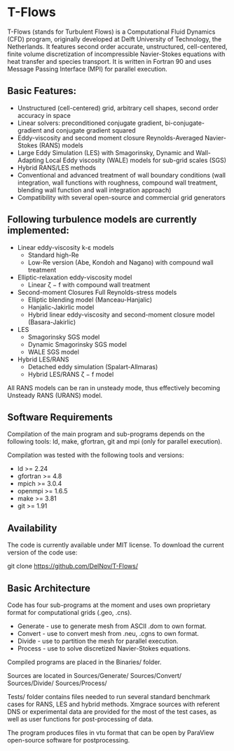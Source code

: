 # T-Flows 

T-Flows (stands for Turbulent Flows) is a Computational Fluid Dynamics (CFD) program, originally developed at Delft University of Technology, the Netherlands.  It features second order accurate, unstructured, cell-centered, finite volume discretization of incompressible Navier-Stokes equations with heat transfer and species transport.  It is written in Fortran 90 and uses Message Passing Interface (MPI) for parallel execution.

## Basic Features: 

*	Unstructured (cell-centered) grid, arbitrary cell shapes, second order accuracy in space 
*	Linear solvers: preconditioned conjugate gradient, bi-conjugate-gradient and conjugate gradient squared
*	Eddy-viscosity and second moment closure Reynolds-Averaged Navier-Stokes (RANS) models
*	Large Eddy Simulation (LES) with Smagorinsky, Dynamic and Wall-Adapting Local Eddy viscosity (WALE) models for sub-grid scales (SGS) 
*	Hybrid RANS/LES methods
*	Conventional and advanced treatment of wall boundary conditions (wall integration, wall functions with roughness, compound wall treatment, blending wall function and wall integration approach)
*	Compatibility with several open-source and commercial grid generators

## Following turbulence models are currently implemented:

* Linear eddy-viscosity k-ε models
  * Standard high-Re
  * Low-Re version (Abe, Kondoh and Nagano) with compound wall treatment
* Elliptic-relaxation eddy-viscosity model
  * Linear ζ − f with compound wall treatment
* Second-moment Closures Full Reynolds-stress models
  * Elliptic blending model (Manceau-Hanjalic)
  * Hanjalic-Jakirlic model
  * Hybrid linear eddy-viscosity and second-moment closure model (Basara-Jakirlic)
* LES
  * Smagorinsky SGS model
  * Dynamic Smagorinsky SGS model
  * WALE SGS model
* Hybrid LES/RANS
  * Detached eddy simulation (Spalart-Allmaras)
  * Hybrid LES/RANS ζ − f model

All RANS models can be ran in unsteady mode, thus effectively becoming Unsteady RANS (URANS) model.

## Software Requirements

Compilation of the main program and sub-programs depends on the following tools: 
ld, make, gfortran, git and mpi (only for parallel execution).

Compilation was tested with the following tools and versions:
- ld >= 2.24
- gfortran >= 4.8
- mpich >= 3.0.4
- openmpi >= 1.6.5
- make >= 3.81
- git >= 1.91

## Availability

The code is currently available under MIT license.  To download the current version of the code use:

 git clone https://github.com/DelNov/T-Flows/

## Basic Architecture

Code has four sub-programs at the moment and uses own proprietary format for computational grids (.geo, .cns).
- Generate -  use to generate mesh from ASCII .dom to own format.
- Convert  -  use to convert mesh from .neu, .cgns to own format.
- Divide   -  use to partition the mesh for parallel execution.
- Process  -  use to solve discretized Navier-Stokes equations.

Compiled programs are placed in the Binaries/ folder.

Sources are located in
Sources/Generate/
Sources/Convert/
Sources/Divide/
Sources/Process/

Tests/ folder contains files needed to run several standard benchmark cases for RANS, LES and hybrid methods. Xmgrace sources with referent DNS or experimental data are provided for the most of the test cases, as well as user functions for post-processing of data.

The program produces files in vtu format that can be open by ParaView open-source software for postprocessing. 
